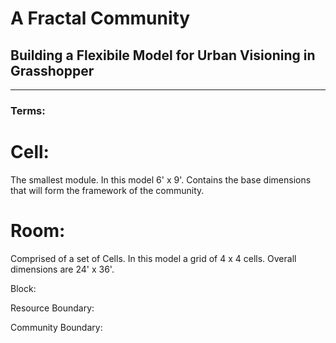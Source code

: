 # A Fractal Community
## Building a Flexibile Model for Urban Visioning in Grasshopper
---

### Terms:

# Cell:
The smallest module. In this model 6' x 9'. Contains the base dimensions that will form the framework of the community.  

# Room:
Comprised of a set of Cells. In this model a grid of 4 x 4 cells. Overall dimensions are 24' x 36'.

Block:


Resource Boundary:

Community Boundary:
